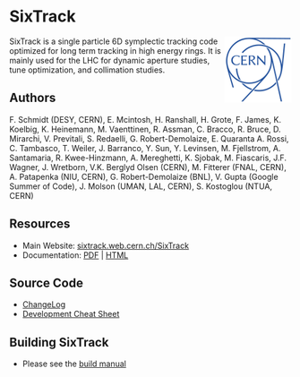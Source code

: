 # SixTrack

<img src="CERN-logo.png" align="right">

SixTrack is a single particle 6D symplectic tracking code optimized for long term tracking in high energy rings.
It is mainly used for the LHC for dynamic aperture studies, tune optimization, and collimation studies.

## Authors

F. Schmidt (DESY, CERN), E. Mcintosh, H. Ranshall, H. Grote, F. James, K. Koelbig, K. Heinemann, M. Vaenttinen, R. Assman, C. Bracco, R. Bruce, D. Mirarchi, V. Previtali, S. Redaelli, G. Robert-Demolaize, E. Quaranta A. Rossi, C. Tambasco, T. Weiler, J. Barranco, Y. Sun, Y. Levinsen, M. Fjellstrom, A. Santamaria, R. Kwee-Hinzmann, A. Mereghetti, K. Sjobak, M. Fiascaris, J.F. Wagner, J. Wretborn, V.K. Berglyd Olsen (CERN), M. Fitterer (FNAL, CERN), A. Patapenka (NIU, CERN), G. Robert-Demolaize (BNL), V. Gupta (Google Summer of Code), J. Molson (UMAN, LAL, CERN), S. Kostoglou (NTUA, CERN)


## Resources

  * Main Website: [sixtrack.web.cern.ch/SixTrack](http://sixtrack.web.cern.ch/SixTrack/)
  * Documentation: [PDF](http://sixtrack.web.cern.ch/SixTrack/docs/user_manual.pdf) | [HTML](http://sixtrack.web.cern.ch/SixTrack/docs/user_full/manual.php)

## Source Code

  * [ChangeLog](CHANGELOG.md)
  * [Development Cheat Sheet](doc/dev_cheatsheet.md)

## Building SixTrack

  * Please see the [build manual](http://sixtrack.web.cern.ch/SixTrack/docs/build_full/manual.php)